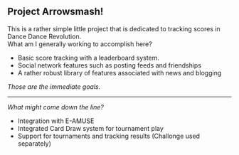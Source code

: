 Project Arrowsmash!
---
This is a rather simple little project that is dedicated to tracking scores in Dance Dance Revolution.  
What am I generally working to accomplish here?

* Basic score tracking with a leaderboard system.
* Social network features such as posting feeds and friendships
* A rather robust library of features associated with news and blogging

_Those are the immediate goals._

---
 
_What might come down the line?_
* Integration with E-AMUSE
* Integrated Card Draw system for tournament play
* Support for tournaments and tracking results (Challonge used separately)